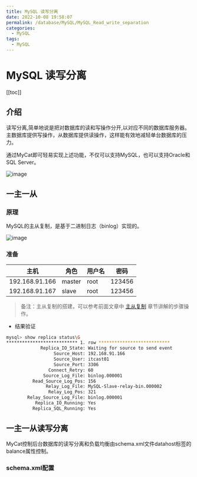 ```yaml
---
title: MySQL 读写分离
date: 2022-10-08 19:58:07
permalink: /database/MySQL/MySQL_Read_write_separation
categories:
  - MySQL
tags:
  - MySQL
---
```

# MySQL 读写分离

[[toc]]

## 介绍

读写分离,简单地说是把对数据库的读和写操作分开,以对应不同的数据库服务器。主数据库提供写操作，从数据库提供读操作，这样能有效地减轻单台数据库的压力。

通过MyCat即可轻易实现上述功能，不仅可以支持MySQL，也可以支持Oracle和SQL Server。

![image](https://cdn.staticaly.com/gh/xustudyxu/image-hosting1@master/20221008/image.1lmgf0v18c74.webp)

## 一主一从

### 原理

MySQL的主从复制，是基于二进制日志（binlog）实现的。

![image](https://cdn.staticaly.com/gh/xustudyxu/image-hosting1@master/20221008/image.5906a4hbtm80.webp)

### 准备

| 主机           | 角色   | 用户名 | 密码   |
| -------------- | ------ | ------ | ------ |
| 192.168.91.166 | master | root   | 123456 |
| 192.168.91.167 | slave  | root   | 123456 |

> 备注：主从复制的搭建，可以参考前面文章中 [主从复制](/database/MySQL/MySQL_Master_slave_replication/) 章节讲解的步骤操作。

+ 结果验证

```sh {13-14}
mysql> show replica status\G
*************************** 1. row ***************************
             Replica_IO_State: Waiting for source to send event
                  Source_Host: 192.168.91.166
                  Source_User: itcast01
                  Source_Port: 3306
                Connect_Retry: 60
              Source_Log_File: binlog.000001
          Read_Source_Log_Pos: 156
               Relay_Log_File: MySQL-Slave-relay-bin.000002
                Relay_Log_Pos: 321
        Relay_Source_Log_File: binlog.000001
           Replica_IO_Running: Yes
          Replica_SQL_Running: Yes
```

## 一主一从读写分离

MyCat控制后台数据库的读写分离和负载均衡由schema.xml文件datahost标签的balance属性控制。

### schema.xml配置

